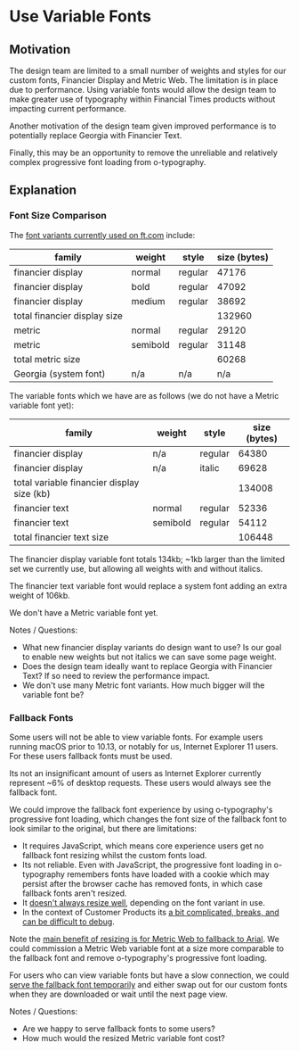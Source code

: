 # Use Variable Fonts

## Motivation

The design team are limited to a small number of weights and styles for our custom fonts, Financier Display and Metric Web. The limitation is in place due to performance. Using variable fonts would allow the design team to make greater use of typography within Financial Times products without impacting current performance.

Another motivation of the design team given improved performance is to potentially replace Georgia with Financier Text.

Finally, this may be an opportunity to remove the unreliable and relatively complex progressive font loading from o-typography.

## Explanation

### Font Size Comparison

The [font variants currently used on ft.com](
https://github.com/Financial-Times/n-ui-foundations/blob/62be704f649442c65356708183998e90cc78340c/typography/main.scss#L5) include:

|family|weight|style|size (bytes)|
|---|---|---|---|
|financier display|normal|regular|47176|
|financier display|bold|regular|47092|
|financier display|medium|regular|38692|
|total financier display size |||132960|
|metric|normal|regular|29120|
|metric|semibold|regular|31148|
|total metric size |||60268|
|Georgia (system font)|n/a|n/a|n/a|

The variable fonts which we have are as follows (we do not have a Metric variable font yet):

|family|weight|style|size (bytes)|
|---|---|---|---|
|financier display|n/a|regular|64380|
|financier display|n/a|italic|69628|
|total variable financier display size (kb) |||134008|
|financier text|normal|regular|52336|
|financier text|semibold|regular|54112|
|total financier text size |||106448|


The financier display variable font totals 134kb; ~1kb larger than the limited set we currently use, but allowing all weights with and without italics.

The financier text variable font would replace a system font adding an extra weight of 106kb.

We don't have a Metric variable font yet.

Notes / Questions:
- What new financier display variants do design want to use? Is our goal to enable new weights but not italics we can save some page weight.
- Does the design team ideally want to replace Georgia with Financier Text? If so need to review the performance impact.
- We don't use many Metric font variants. How much bigger will the variable font be?

### Fallback Fonts

Some users will not be able to view variable fonts. For example users running macOS prior to 10.13, or notably for us, Internet Explorer 11 users. For these users fallback fonts must be used.

Its not an insignificant amount of users as Internet Explorer currently represent ~6% of desktop requests. These users would always see the fallback font.

We could improve the fallback font experience by using o-typography's progressive font loading, which changes the font size of the fallback font to look similar to the original, but there are limitations:
- It requires JavaScript, which means core experience users get no fallback font resizing whilst the custom fonts load.
- Its not reliable. Even with JavaScript, the progressive font loading in o-typography remembers fonts have loaded with a cookie which may persist after the browser cache has removed fonts, in which case fallback fonts aren't resized.
- It [doesn't always resize well](https://github.com/Financial-Times/o-typography/issues/248), depending on the font variant in use.
- In the context of Customer Products its [a bit complicated, breaks, and can be difficult to debug](https://github.com/Financial-Times/dotcom-page-kit/pull/803).

Note the [main benefit of resizing is for Metric Web to fallback to Arial](https://github.com/Financial-Times/o-typography/issues/248). We could commission a Metric Web variable font at a size more comparable to the fallback font and remove o-typography's progressive font loading.

For users who can view variable fonts but have a slow connection, we could [serve the fallback font temporarily](https://developer.mozilla.org/en-US/docs/Web/CSS/@font-face/font-display) and either swap out for our custom fonts when they are downloaded or wait until the next page view.

Notes / Questions:
- Are we happy to serve fallback fonts to some users?
- How much would the resized Metric variable font cost?
